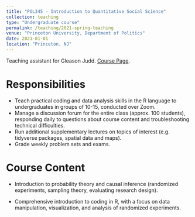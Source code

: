 ```yaml
---
title: "POL345 - Introduction to Quantitative Social Science"
collection: teaching
type: "Undergraduate course"
permalink: /teaching/2021-spring-teaching
venue: "Princeton University, Department of Politics"
date: 2021-01-01
location: "Princeton, NJ"
---
```


Teaching assistant for Gleason Judd. [Course Page](https://registrar.princeton.edu/course-offerings/course-details?term=1214&courseid=013781).

Responsibilities
======

- Teach practical coding and data analysis skills in the R language to undergraduates in groups of 10-15, conducted over Zoom.
- Manage a discussion forum for the entire class (approx. 100 students), responding daily to questions about course content and troubleshooting technical difficulties.
- Run additional supplementary lectures on topics of interest (e.g. tidyverse packages, spatial data and maps).
- Grade weekly problem sets and exams.

Course Content
======

- Introduction to probability theory and causal inference (randomized experiments, sampling theory, evaluating research design).

- Comprehensive introduction to coding in R, with a focus on data manipulation, visualization, and analysis of randomized experiments.

